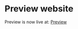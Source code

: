 # Preview website
Preview is now live at:
[Preview](https://hoormazd1379.github.io/SA1GRP1CSS/HTML/)